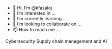 - 👋 Hi, I’m @kfasaloj
- 👀 I’m interested in ...
- 🌱 I’m currently learning ...
- 💞️ I’m looking to collaborate on ...
- 📫 How to reach me ...

<!---
kfasaloj/kfasaloj is a ✨ special ✨ repository because its `README.md` (this file) appears on your GitHub profile.
You can click the Preview link to take a look at your changes.
--->
Cybersecurity Supply chain management and AI 
